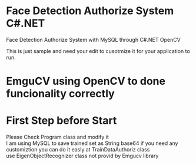 # Face Detection Authorize System C#.NET
Face Detection Authorize System with MySQL through C#.NET OpenCV

This is just sample and need your edit to cusotmize it for your application to run.

# EmguCV using OpenCV to done funcionality correctly

# First Step before Start
 Please Check Program class and modify it </br>
 I am using MySQL to save trained set as String base64 if you need any customiztion you can do it easly at TrainDataAuthoriz class </br>
 use EigenObjectRecognizer class not provid by Emgucv library
 
